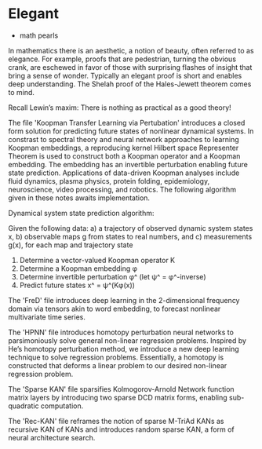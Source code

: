 # Elegant
- math pearls

In mathematics there is an aesthetic, a notion of beauty, often referred to as elegance.  For example, proofs that are pedestrian, turning the obvious crank, are eschewed in favor of those with surprising flashes of insight that bring a sense of wonder.  Typically an elegant proof is short and enables deep understanding.  The Shelah proof of the Hales-Jewett theorem comes to mind.

Recall Lewin’s maxim: 
There is nothing as practical as a good theory!



The file 'Koopman Transfer Learning via Pertubation' introduces a closed form solution for predicting future states of nonlinear dynamical systems. In constrast to spectral theory and neural network approaches to learning Koopman embeddings, a reproducing kernel Hilbert space Representer Theorem is used to construct both a Koopman operator and a Koopman embedding. The embedding has an invertible perturbation enabling future state prediction. Applications of data-driven Koopman analyses include fluid dynamics, plasma physics, protein folding, epidemiology, neuroscience, video processing, and robotics. The following algorithm given in these notes awaits implementation.



Dynamical system state prediction algorithm:

Given the following data:
a) a trajectory of observed dynamic system states x,
b) observable maps g from states to real numbers, and
c) measurements g(x), for each map and trajectory state

1) Determine a vector-valued Koopman operator K
2) Determine a Koopman embedding φ
3) Determine invertible perturbation φ^ (let ψ^ = φ^-inverse)
4) Predict future states x^ = ψ^(Kφ(x))


The 'FreD' file introduces deep learning in the 2-dimensional frequency domain via tensors akin to word embedding, to forecast nonlinear multivariate time series.

The 'HPNN' file introduces homotopy perturbation neural networks to parsimoniously solve general non-linear regression problems. Inspired by He’s homotopy perturbation method, we introduce a new deep learning technique to solve regression problems.  Essentially, a homotopy is constructed that deforms a linear problem to our desired non-linear regression 
problem.

The 'Sparse KAN' file sparsifies Kolmogorov-Arnold Network function matrix layers by introducing two sparse DCD matrix forms, enabling sub-quadratic computation.

The 'Rec-KAN' file reframes the notion of sparse M-TriAd KANs as recursive KAN of KANs and introduces random sparse KAN, a form of neural architecture search.
